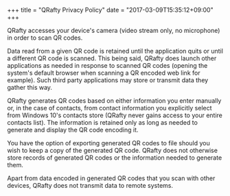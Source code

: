 +++
title = "QRafty Privacy Policy"
date = "2017-03-09T15:35:12+09:00"
+++

QRafty accesses your device's camera (video stream only, no microphone) in order to scan QR codes.

Data read from a given QR code is retained until the application quits or until a different QR code is scanned.
This being said, QRafty does launch other applications as needed in response to scanned QR codes (opening the system's default browser when scanning a QR encoded web link for example). Such third party applications may store or transmit data they gather this way.

QRafty generates QR codes based on either information you enter manually or, in the case of contacts, from contact information you explicitly select from Windows 10's contacts store (QRafty never gains access to your entire contacts list). The information is retained only as long as needed to generate and display the QR code encoding it.

You have the option of exporting generated QR codes to file should you wish to keep a copy of the generated QR code. QRafty does not otherwise store records of generated QR codes or the information needed to generate them.

Apart from data encoded in generated QR codes that you scan with other devices, QRafty does not transmit data to remote systems.